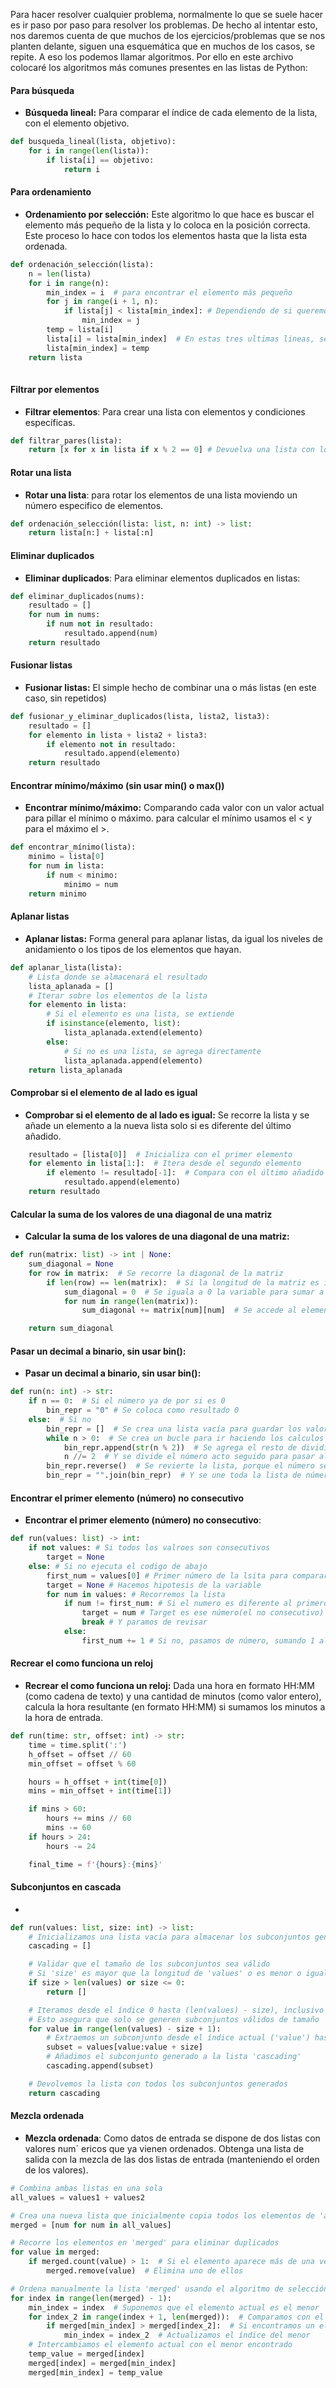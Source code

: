 Para hacer resolver cualquier problema, normalmente lo que se suele hacer es ir paso por paso para resolver los problemas. De hecho al intentar esto, nos daremos cuenta de que muchos de los ejercicios/problemas que se nos planten delante, siguen una esquemática que en muchos de los casos, se repite. A eso los podemos llamar algoritmos. Por ello en este archivo colocaré los algoritmos más comunes presentes en las listas de Python:


#### Para búsqueda

- **Búsqueda lineal:** Para comparar el índice de cada elemento de la lista, con el elemento objetivo.
```python
def busqueda_lineal(lista, objetivo):
    for i in range(len(lista)):
        if lista[i] == objetivo:
            return i
```

#### Para ordenamiento

- **Ordenamiento por selección:** Este algoritmo lo que hace es buscar el elemento más pequeño de la lista y lo coloca en la posición correcta. Este proceso lo hace con todos los elementos hasta que la lista esta ordenada.

```python
def ordenación_selección(lista):
    n = len(lista)
    for i in range(n):
        min_index = i  # para encontrar el elemento más pequeño
        for j in range(i + 1, n):
            if lista[j] < lista[min_index]: # Dependiendo de si queremos encontrar el mayor o menos, cambiamos el simbolo
                min_index = j
        temp = lista[i]
        lista[i] = lista[min_index]  # En estas tres ultimas lineas, se intercambia el elemento más pequeño por el de la posición "i" usando la variable temp
        lista[min_index] = temp
    return lista
        
```

#### Filtrar por elementos

- **Filtrar elementos**: Para crear una lista con elementos y condiciones específicas.

```python
def filtrar_pares(lista):
    return [x for x in lista if x % 2 == 0] # Devuelva una lista con los elementos pares de la lista dada anteriormente
```

#### Rotar una lista

- **Rotar una lista**: para rotar los elementos de una lista moviendo un número especifico de elementos.

```python
def ordenación_selección(lista: list, n: int) -> list:
    return lista[n:] + lista[:n]
```

#### Eliminar duplicados

- **Eliminar duplicados**: Para eliminar elementos duplicados en listas:

```python
def eliminar_duplicados(nums):
    resultado = []
    for num in nums:
        if num not in resultado:
            resultado.append(num)
    return resultado
```

#### Fusionar listas

- **Fusionar listas:** El simple hecho de combinar una o más listas (en este caso, sin repetidos)

```python
def fusionar_y_eliminar_duplicados(lista, lista2, lista3):
    resultado = []
    for elemento in lista + lista2 + lista3:
        if elemento not in resultado:
            resultado.append(elemento)
    return resultado
```

#### Encontrar mínimo/máximo (sin usar min() o max())

- **Encontrar mínimo/máximo:** Comparando cada valor con un valor actual para pillar el mínimo o máximo. para calcular el mínimo usamos el < y para el máximo el >.

```python
def encontrar_mínimo(lista):
    minimo = lista[0]
    for num in lista:
        if num < minimo:
            minimo = num
    return minimo
```


#### Aplanar listas

- **Aplanar listas:** Forma general para aplanar listas, da igual los niveles de anidamiento o los tipos de los elementos que hayan.
```python
def aplanar_lista(lista):
    # Lista donde se almacenará el resultado
    lista_aplanada = []
    # Iterar sobre los elementos de la lista
    for elemento in lista:
        # Si el elemento es una lista, se extiende
        if isinstance(elemento, list):
            lista_aplanada.extend(elemento)
        else:
            # Si no es una lista, se agrega directamente
            lista_aplanada.append(elemento)
    return lista_aplanada
```


#### Comprobar si el elemento de al lado es igual

- **Comprobar si el elemento de al lado es igual:** Se recorre la lista y se añade un elemento a la nueva lista solo si es diferente del último añadido.

```python      
    resultado = [lista[0]]  # Inicializa con el primer elemento
    for elemento in lista[1:]:  # Itera desde el segundo elemento
        if elemento != resultado[-1]:  # Compara con el último añadido
            resultado.append(elemento)
    return resultado
```


#### Calcular la suma de los valores de una diagonal de una matriz

- **Calcular la suma de los valores de una diagonal de una matriz:**

```python
def run(matrix: list) -> int | None:
    sum_diagonal = None    
    for row in matrix:  # Se recorre la diagonal de la matriz
        if len(row) == len(matrix):  # Si la longitud de la matriz es igual a la de la fila:
            sum_diagonal = 0  # Se iguala a 0 la variable para sumar a ella los valores de la diagonal 
            for num in range(len(matrix)):
                sum_diagonal += matrix[num][num]  # Se accede al elementos en la posición especificada (que pertenece a la siagonal)

    return sum_diagonal
```


#### Pasar un decimal a binario, sin usar bin():

- **Pasar un decimal a binario, sin usar bin():**

```python
def run(n: int) -> str:
    if n == 0:  # Si el número ya de por si es 0
        bin_repr = "0" # Se coloca como resultado 0
    else:  # Si no
        bin_repr = []  # Se crea una lista vacía para guardar los valores que se van calculando
        while n > 0:  # Se crea un bucle para ir haciendo los calculos
            bin_repr.append(str(n % 2))  # Se agrega el resto de dividir entre 2 el número
            n //= 2  # Y se divide el número acto seguido para pasar al siguiente número
        bin_repr.reverse()  # Se revierte la lista, porque el número se estaba generando al reves
        bin_repr = "".join(bin_repr)  # Y se une toda la lista de números
```


#### Encontrar el primer elemento (número) no consecutivo

- **Encontrar el primer elemento (número) no consecutivo**:

```python
def run(values: list) -> int:
    if not values: # Si todos los valroes son consecutivos 
        target = None
    else: # Si no ejecuta el codigo de abajo
        first_num = values[0] # Primer número de la lsita para comparar
        target = None # Hacemos hipotesis de la variable
        for num in values: # Recorremos la lista
            if num != first_num: # Si el numero es diferente al primero
                target = num # Target es ese número(el no consecutivo)
                break # Y paramos de revisar
            else:
                first_num += 1 # Si no, pasamos de número, sumando 1 al contador
```


#### Recrear el como funciona un reloj

- **Recrear el como funciona un reloj:** Dada una hora en formato HH:MM (como cadena de texto) y una cantidad de minutos (como valor entero), calcula la hora resultante (en formato HH:MM) si sumamos los minutos a la hora de entrada.

```python
def run(time: str, offset: int) -> str:
    time = time.split(':')
    h_offset = offset // 60 
    min_offset = offset % 60

    hours = h_offset + int(time[0])
    mins = min_offset + int(time[1])

    if mins > 60:
        hours += mins // 60
        mins -= 60
    if hours > 24:
        hours -= 24

    final_time = f'{hours}:{mins}'
```

#### Subconjuntos en cascada

- 
```python
def run(values: list, size: int) -> list:
    # Inicializamos una lista vacía para almacenar los subconjuntos generados
    cascading = []

    # Validar que el tamaño de los subconjuntos sea válido
    # Si 'size' es mayor que la longitud de 'values' o es menor o igual a 0, devolvemos una lista vacía
    if size > len(values) or size <= 0:
        return []

    # Iteramos desde el índice 0 hasta (len(values) - size), inclusivo
    # Esto asegura que solo se generen subconjuntos válidos de tamaño 'size'
    for value in range(len(values) - size + 1):
        # Extraemos un subconjunto desde el índice actual ('value') hasta 'value + size'
        subset = values[value:value + size]
        # Añadimos el subconjunto generado a la lista 'cascading'
        cascading.append(subset)

    # Devolvemos la lista con todos los subconjuntos generados
    return cascading

```


#### Mezcla ordenada

- **Mezcla ordenada**: Como datos de entrada se dispone de dos listas con valores num´ ericos que ya vienen ordenados. Obtenga una lista de salida con la mezcla de las dos listas de entrada (manteniendo el orden de los valores).

```python
# Combina ambas listas en una sola
all_values = values1 + values2

# Crea una nueva lista que inicialmente copia todos los elementos de 'all_values'
merged = [num for num in all_values]

# Recorre los elementos en 'merged' para eliminar duplicados
for value in merged:
    if merged.count(value) > 1:  # Si el elemento aparece más de una vez
        merged.remove(value)  # Elimina uno de ellos

# Ordena manualmente la lista 'merged' usando el algoritmo de selección
for index in range(len(merged) - 1):
    min_index = index  # Suponemos que el elemento actual es el menor
    for index_2 in range(index + 1, len(merged)):  # Comparamos con el resto
        if merged[min_index] > merged[index_2]:  # Si encontramos un elemento menor
            min_index = index_2  # Actualizamos el índice del menor
    # Intercambiamos el elemento actual con el menor encontrado
    temp_value = merged[index]
    merged[index] = merged[min_index]
    merged[min_index] = temp_value

```